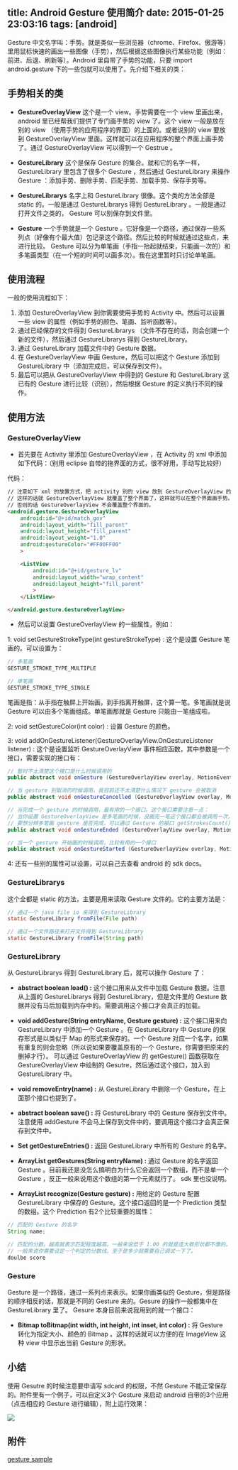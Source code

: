 title: Android Gesture 使用简介
date: 2015-01-25 23:03:16
tags: [android]
---

Gesture 中文名字叫：手势。就是类似一些浏览器（chrome、Firefox、傲游等）里用鼠标快速的画出一些图像（手势），然后根据这些图像执行某些功能（例如：前进、后退、刷新等）。Android 里自带了手势的功能，只要 import android.gesture 下的一些包就可以使用了。先介绍下相关的类：

## 手势相关的类

* **GestureOverlayView**
这个是一个 view。手势需要在一个 view 里画出来，android 里已经帮我们提供了专门画手势的 view 了。这个 view 一般是放在别的 view （使用手势的应用程序的界面）的上面的。或者说别的 view 要放到 GestureOverlayView 里面。这样就可以在应用程序的整个界面上画手势了。通过 GestureOverlayView 可以得到一个 Gestrue 。

* **GestureLibrary**
这个是保存 Gesture 的集合。就和它的名字一样， GestureLibrary 里包含了很多个 Gesture ，然后通过 GestureLibrary 来操作 Gesture ：添加手势、删除手势、匹配手势、加载手势、保存手势等。

* **GestureLibrarys**
名字上和 GestureLibrary 很像。这个类的方法全部是 static 的。一般是通过 GestureLibrarys 得到 GestureLibrary 。一般是通过打开文件之类的， Gesture 可以别保存到文件里。

* **Gesture**
一个手势就是一个 Gesture 。它好像是一个路径，通过保存一些系列点（好像有个最大值）包记录这个路径。然后比较的时候就通过这些点，来进行比较。 Gesture 可以分为单笔画（手指一抬起就结束，只能画一次的）和多笔画类型（在一个短的时间可以画多次）。我在这里暂时只讨论单笔画。

## 使用流程

一般的使用流程如下：

1. 添加 GestureOverlayView 到你需要使用手势的 Activity 中。然后可以设置一些 view 的属性（例如手势的颜色、笔画、监听函数等）。
2. 通过已经保存的文件得到 GestureLibrarys （文件不存在的话，则会创建一个新的文件），然后通过 GestureLibrarys 得到 GestureLibrary。
3. 通过 GestureLibrary 加载文件中的 Gesture 数据。
4. 在 GestureOverlayView 中画 Gesture，然后可以把这个 Gesture 添加到 GestureLibrary 中（添加完成后，可以保存到文件）。
5. 最后可以把从 GestureOverlayView 中得到的 Gesture 和 GestureLibrary 这已有的 Gesture 进行比较（识别），然后根据 Gesture 的定义执行不同的操作。

## 使用方法

### GestureOverlayView 

* 首先要在 Activity 里添加 GestureOverlayView ，在 Activity 的 xml 中添加如下代码：（别用 eclipse 自带的拖界面的方式，很不好用，手动写比较好）

代码：

```html
// 注意如下 xml 的放置方式，把 activity 别的 view 放到 GestureOverlayView 的里面。
// 这样的话就 GestureOverlayView 就覆盖了整个界面了，这样就可以在整个界面画手势。
// 否则的话 GestureOverlayView 不会覆盖整个界面的。
<android.gesture.GestureOverlayView
    android:id="@+id/match_gov" 
    android:layout_width="fill_parent"
    android:layout_height="fill_parent" 
    android:layout_weight="1.0"
    android:gestureColor="#FF00FF00"
    >

    <ListView 
        android:id="@+id/gesture_lv" 
        android:layout_width="wrap_content" 
        android:layout_height="fill_parent" 
        >
    </ListView>

</android.gesture.GestureOverlayView>
```

* 然后可以设置 GestureOverlayView 的一些属性，例如：

1: void setGestureStrokeType(int gestureStrokeType) : 这个是设置 Gesture 笔画的。可以设置为：

```java
// 多笔画
GESTURE_STROKE_TYPE_MULTIPLE

// 单笔画
GESTURE_STROKE_TYPE_SINGLE
```

笔画是指：从手指在触屏上开始画，到手指离开触屏，这个算一笔。多笔画就是说 Gesture 可以由多个笔画组成。单笔画那就是 Gesture 只能由一笔组成啦。

2: void setGestureColor(int color) : 设置 Gesture 的颜色。

3: void addOnGestureListener(GestureOverlayView.OnGestureListener listener) : 这个是设置监听 GestureOverlayView 事件相应函数，其中参数是一个接口，需要实现的接口有：

```java
// 暂时不太清楚这个接口是什么时候调用的
public abstract void onGesture (GestureOverlayView overlay, MotionEvent event)

// 当 gesture 别取消的时候调用，我目前还不太清楚什么情况下 gesture 会被取消
public abstract void onGestureCancelled (GestureOverlayView overlay, MotionEvent event)

// 当完成一个 gesture 的时候调用，最有用的一个接口。这个接口需要注意一点：
// 当你设置 GestureOverlayView 是多笔画的时候，没画完一笔这个接口都会被调用一次，
// 要想分辨多笔画 gesture 是否完成，可以通过 Gesture 的接口 getStrokesCount() 查询当前 gesture 的笔画来确定
public abstract void onGestureEnded (GestureOverlayView overlay, MotionEvent event)

// 当一个 gesture 开始画的时候调用，比较有用的一个接口
public abstract void onGestureStarted (GestureOverlayView overlay, MotionEvent event)
```

4: 还有一些别的属性可以设置，可以自己去查看 android 的 sdk docs。

### GestureLibrarys

这个全都是 static 的方法，主要是用来读取 Gesture 文件的。它的主要方法是：

```java
// 通过一个 java file io 来得到 GestureLibrary
static GestureLibrary fromFile(File path)

// 通过一个文件路径来打开文件得到 GestureLibrary
static GestureLibrary fromFile(String path)
```

### GestureLibrary
从 GestureLibrarys 得到 GestureLibrary 后，就可以操作 Gesture 了：

* **abstract boolean load() :**
这个接口用来从文件中加载 Gesture 数据。注意从上面的 GestureLibrarys 得到 GestureLibrary，但是文件里的 Gesture 数据并没有马后加载到内存中的。需要调用这个接口才会真正的加载。

* **void addGesture(String entryName, Gesture gesture) :**
这个接口用来向 GestureLibrary 中添加一个 Gesture 。在 GestureLibrary 中 Gesture 的保存形式是以类似于 Map 的形式来保存的。一个 Gesture 对应一个名字，如果有重复的则会忽略（所以说如果要覆盖原有的一个 Gesture，你需要把原来的删掉才行）。 可以通过 GestureOverlayView 的 getGesture() 函数获取在 GestureOverlayView 中绘制的 Gesutre，然后通过这个接口，加入到 GestureLibrary 中。

* **void removeEntry(name) :**
从 GestureLibrary 中删除一个 Gesture，在上面那个接口也提到了。

* **abstract boolean save() :**
将 GestureLibrary 中的 Gesture 保存到文件中。注意使用 addGesture 不会马上保存到文件中的，要调用这个接口才会真正保存到文件中。

* **Set<String> getGestureEntries() :**
返回 GestureLibrary 中所有的 Gesture 的名字。

* **ArrayList<Gesture> getGestures(String entryName) :**
通过 Gesture 的名字返回 Gesture 。目前我还是没怎么搞明白为什么它会返回一个数组，而不是单一个 Gesture ，反正一般来说用这个数组的第一个元素就行了。 sdk 里也没说明。

* **ArrayList<Prediction> recognize(Gesture gesture) :**
用给定的 Gesture 配置 GestureLibrary 中保存的 Gesture。这个接口返回的是一个 Prediction 类型的数组。这个 Prediction 有2个比较重要的属性：

```java
// 匹配的 Gesture 的名字
String name;

// 匹配的分数。越高就表示匹配程度越高。一般来说低于 1.00 的就是连大致形状都不像的。
// 一般来说你需要设定一个判定的分数线。至于是多少就需要自己调试一下了。
doulbe score
```

### Gesture
Gesture 是一个路径，通过一系列点来表示。如果你画类似的 Gesture，但是路径的顺序相反的话，那就是不同的 Gesture 来的。Gesure 的操作一般都集中在 GestureLibrary 里了。 Gesure 本身目前来说我用到的就一个接口：

* **Bitmap toBitmap(int width, int height, int inset, int color) :**
将 Gesture 转化为指定大小、颜色的 Bitmap 。这样的话就可以方便的在 ImageView 这种 view 中显示出当前 Gesture 的形状。

## 小结
使用 Gesutre 的时候注意要申请写 sdcard 的权限，不然 Gesture 不能正常保存的。附件里有一个例子，可以自定义3个 Gesture 来启动 android 自带的3个应用（点击相应的 Gesture 进行编辑），附上运行效果：

![](http://7u2hy4.com1.z0.glb.clouddn.com/android/gesture-sample/1.png)

## 附件
[gesture sample](http://s.yunio.com/H73fAq "gesture sample")

